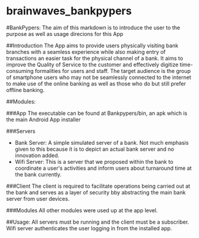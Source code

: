 brainwaves_bankpypers
=====================

#BankPypers:
The aim of this markdown is to introduce the user to the purpose as well as usage direcions for this App

##Introduction
The App aims to provide users physically visiting bank branches with a seamless experience while also making entry of transactions an easier task for the physical channel of a bank. It aims to improve the Quality of Service to the customer and effectively digitize time-consuming formalities for users and staff. The target audience is the group of smartphone users who may not be seamlessly connected to the internet to make use of the online banking as well as those who do but still prefer offline banking.

##Modules:

###App
The executable can be found at Bankpypers/bin, an apk which is the main Android App installer

###Servers
* Bank Server:
A simple simulated server of a bank. Not much emphasis given to this because it is to depict an actual bank server and no innovation added.
* Wifi Server:
This is a server that we proposed within the bank to coordinate a user's activities and inform users about turnaround time at the bank currently.

###Client
The client is required to facilitate operations being carried out at the bank and serves as a layer of security bby abstracting the main bank server from user devices.

###Modules
All other modules were used up at the app level.

##Usage:
All servers must be running and the client must be a subscriber. Wifi server authenticates the user logging in from the installed app.


